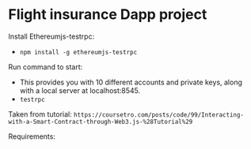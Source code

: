 # Flight insurance Dapp project

Install Ethereumjs-testrpc:
- `npm install -g ethereumjs-testrpc`

Run command to start:
- This provides you with 10 different 
accounts and private keys, along with a 
local server at localhost:8545.
- `testrpc`


Taken from tutorial:
`https://coursetro.com/posts/code/99/Interacting-with-a-Smart-Contract-through-Web3.js-%28Tutorial%29`


Requirements:


